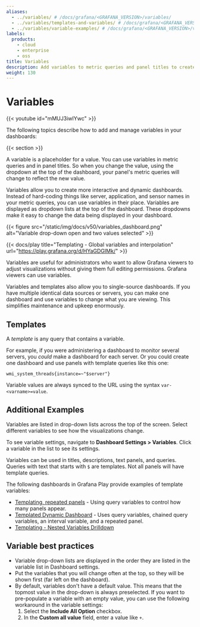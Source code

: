 ```yaml
---
aliases:
  - ../variables/ # /docs/grafana/<GRAFANA_VERSION>/variables/
  - ../variables/templates-and-variables/ # /docs/grafana/<GRAFANA_VERSION>/variables/templates-and-variables/
  - ../variables/variable-examples/ # /docs/grafana/<GRAFANA_VERSION>/variables/variable-examples/
labels:
  products:
    - cloud
    - enterprise
    - oss
title: Variables
description: Add variables to metric queries and panel titles to create interactive and dynamic dashboards
weight: 130
---
```


# Variables

{{< youtube id="mMUJ3iwIYwc" >}}

The following topics describe how to add and manage variables in your dashboards:

{{< section >}}

A variable is a placeholder for a value. You can use variables in metric queries and in panel titles. So when you change
the value, using the dropdown at the top of the dashboard, your panel's metric queries will change to reflect the new value.

Variables allow you to create more interactive and dynamic dashboards. Instead of hard-coding things like server, application,
and sensor names in your metric queries, you can use variables in their place. Variables are displayed as dropdown lists at the top of
the dashboard. These dropdowns make it easy to change the data being displayed in your dashboard.

{{< figure src="/static/img/docs/v50/variables_dashboard.png" alt="Variable drop-down open and two values selected" >}}

{{< docs/play title="Templating - Global variables and interpolation" url="https://play.grafana.org/d/HYaGDGIMk/" >}}

Variables are useful for administrators who want to allow Grafana viewers to adjust visualizations without giving them full editing permissions. Grafana viewers can use variables.

Variables and templates also allow you to single-source dashboards. If you have multiple identical data sources or servers, you can make one dashboard and use variables to change what you are viewing. This simplifies maintenance and upkeep enormously.

## Templates

A _template_ is any query that contains a variable.

For example, if you were administering a dashboard to monitor several servers, you _could_ make a dashboard for each server. Or you could create one dashboard and use panels with template queries like this one:

```
wmi_system_threads{instance=~"$server"}
```

Variable values are always synced to the URL using the syntax `var-<varname>=value`.

## Additional Examples

Variables are listed in drop-down lists across the top of the screen. Select different variables to see how the visualizations change.

To see variable settings, navigate to **Dashboard Settings > Variables**. Click a variable in the list to see its settings.

Variables can be used in titles, descriptions, text panels, and queries. Queries with text that starts with `$` are templates. Not all panels will have template queries.

The following dashboards in Grafana Play provide examples of template variables:

- [Templating, repeated panels](https://play.grafana.org/d/000000025/) - Using query variables to control how many panels appear.
- [Templated Dynamic Dashboard](https://play.grafana.org/d/000000056/) - Uses query variables, chained query variables, an interval variable, and a repeated panel.
- [Templating - Nested Variables Drilldown](https://play.grafana.org/d/testdata-nested-variables-drilldown/)

## Variable best practices

- Variable drop-down lists are displayed in the order they are listed in the variable list in Dashboard settings.
- Put the variables that you will change often at the top, so they will be shown first (far left on the dashboard).
- By default, variables don't have a default value. This means that the topmost value in the drop-down is always preselected. If you want to pre-populate a variable with an empty value, you can use the following workaround in the variable settings:
  1. Select the **Include All Option** checkbox.
  2. In the **Custom all value** field, enter a value like `+`.
